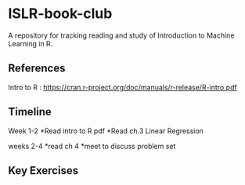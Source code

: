 # ISLR-book-club
A repository for tracking reading and study of Introduction to Machine Learning in R. 

## References 
Intro to R : https://cran.r-project.org/doc/manuals/r-release/R-intro.pdf

## Timeline
Week 1-2
*Read intro to R pdf
*Read ch.3 Linear Regression 

weeks 2-4
*read ch 4
*meet to discuss problem set



## Key Exercises 

